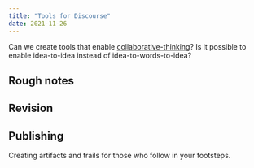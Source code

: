 ```yaml
---
title: "Tools for Discourse"
date: 2021-11-26
---
```


Can we create tools that enable [collaborative-thinking](posts/collaborative-thinking.md)? Is it possible to enable idea-to-idea instead of idea-to-words-to-idea?

## Rough notes
## Revision
## Publishing
Creating artifacts and trails for those who follow in your footsteps.